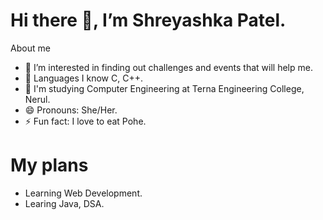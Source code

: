 # Hi  there 👋, I’m Shreyashka Patel.
About me
- 👀 I’m interested in finding out challenges and events that will help me.
- 🌱 Languages I know C, C++.
- 💞️ I'm studying Computer Engineering at Terna Engineering College, Nerul.
- 😄 Pronouns: She/Her.
- ⚡ Fun fact: I love to eat Pohe.

# My plans
- Learning Web Development.
- Learing Java, DSA.
